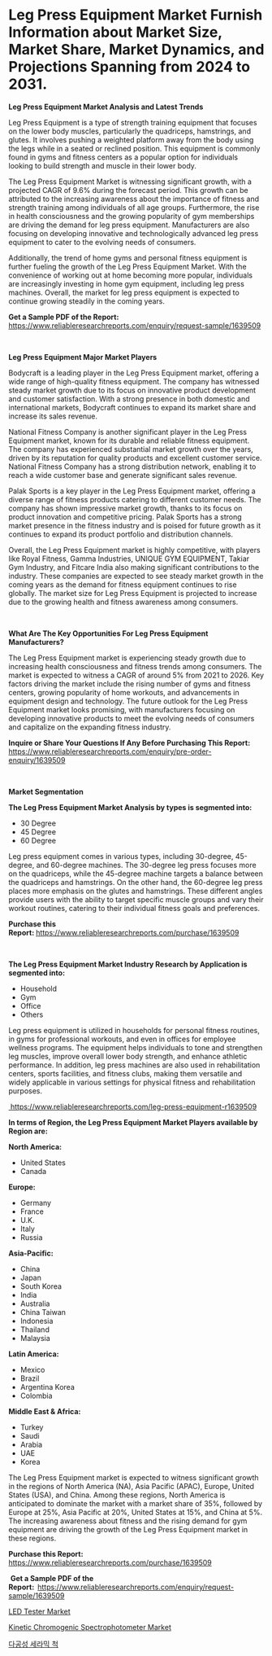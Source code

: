 <p><h1>Leg Press Equipment Market Furnish Information about Market Size, Market Share, Market Dynamics, and Projections Spanning from 2024 to 2031.</h1></p><p><strong>Leg Press Equipment Market Analysis and Latest Trends</strong></p>
<p><p>Leg Press Equipment is a type of strength training equipment that focuses on the lower body muscles, particularly the quadriceps, hamstrings, and glutes. It involves pushing a weighted platform away from the body using the legs while in a seated or reclined position. This equipment is commonly found in gyms and fitness centers as a popular option for individuals looking to build strength and muscle in their lower body.</p><p>The Leg Press Equipment Market is witnessing significant growth, with a projected CAGR of 9.6% during the forecast period. This growth can be attributed to the increasing awareness about the importance of fitness and strength training among individuals of all age groups. Furthermore, the rise in health consciousness and the growing popularity of gym memberships are driving the demand for leg press equipment. Manufacturers are also focusing on developing innovative and technologically advanced leg press equipment to cater to the evolving needs of consumers.</p><p>Additionally, the trend of home gyms and personal fitness equipment is further fueling the growth of the Leg Press Equipment Market. With the convenience of working out at home becoming more popular, individuals are increasingly investing in home gym equipment, including leg press machines. Overall, the market for leg press equipment is expected to continue growing steadily in the coming years.</p></p>
<p><strong>Get a Sample PDF of the Report:&nbsp;</strong> <a href="https://www.reliableresearchreports.com/enquiry/request-sample/1639509">https://www.reliableresearchreports.com/enquiry/request-sample/1639509</a></p>
<p>&nbsp;</p>
<p><strong>Leg Press Equipment Major Market Players</strong></p>
<p><p>Bodycraft is a leading player in the Leg Press Equipment market, offering a wide range of high-quality fitness equipment. The company has witnessed steady market growth due to its focus on innovative product development and customer satisfaction. With a strong presence in both domestic and international markets, Bodycraft continues to expand its market share and increase its sales revenue.</p><p>National Fitness Company is another significant player in the Leg Press Equipment market, known for its durable and reliable fitness equipment. The company has experienced substantial market growth over the years, driven by its reputation for quality products and excellent customer service. National Fitness Company has a strong distribution network, enabling it to reach a wide customer base and generate significant sales revenue.</p><p>Palak Sports is a key player in the Leg Press Equipment market, offering a diverse range of fitness products catering to different customer needs. The company has shown impressive market growth, thanks to its focus on product innovation and competitive pricing. Palak Sports has a strong market presence in the fitness industry and is poised for future growth as it continues to expand its product portfolio and distribution channels.</p><p>Overall, the Leg Press Equipment market is highly competitive, with players like Royal Fitness, Gamma Industries, UNIQUE GYM EQUIPMENT, Takiar Gym Industry, and Fitcare India also making significant contributions to the industry. These companies are expected to see steady market growth in the coming years as the demand for fitness equipment continues to rise globally. The market size for Leg Press Equipment is projected to increase due to the growing health and fitness awareness among consumers.</p></p>
<p>&nbsp;</p>
<p><strong>What Are The Key Opportunities For Leg Press Equipment Manufacturers?</strong></p>
<p><p>The Leg Press Equipment market is experiencing steady growth due to increasing health consciousness and fitness trends among consumers. The market is expected to witness a CAGR of around 5% from 2021 to 2026. Key factors driving the market include the rising number of gyms and fitness centers, growing popularity of home workouts, and advancements in equipment design and technology. The future outlook for the Leg Press Equipment market looks promising, with manufacturers focusing on developing innovative products to meet the evolving needs of consumers and capitalize on the expanding fitness industry.</p></p>
<p><strong>Inquire or Share Your Questions If Any Before Purchasing This Report:</strong> <a href="https://www.reliableresearchreports.com/enquiry/pre-order-enquiry/1639509">https://www.reliableresearchreports.com/enquiry/pre-order-enquiry/1639509</a></p>
<p>&nbsp;</p>
<p><strong>Market Segmentation</strong></p>
<p><strong>The Leg Press Equipment Market Analysis by types is segmented into:</strong></p>
<p><ul><li>30 Degree</li><li>45 Degree</li><li>60 Degree</li></ul></p>
<p><p>Leg press equipment comes in various types, including 30-degree, 45-degree, and 60-degree machines. The 30-degree leg press focuses more on the quadriceps, while the 45-degree machine targets a balance between the quadriceps and hamstrings. On the other hand, the 60-degree leg press places more emphasis on the glutes and hamstrings. These different angles provide users with the ability to target specific muscle groups and vary their workout routines, catering to their individual fitness goals and preferences.</p></p>
<p><strong>Purchase this Report:&nbsp;</strong><a href="https://www.reliableresearchreports.com/purchase/1639509">https://www.reliableresearchreports.com/purchase/1639509</a></p>
<p>&nbsp;</p>
<p><strong>The Leg Press Equipment Market Industry Research by Application is segmented into:</strong></p>
<p><ul><li>Household</li><li>Gym</li><li>Office</li><li>Others</li></ul></p>
<p><p>Leg press equipment is utilized in households for personal fitness routines, in gyms for professional workouts, and even in offices for employee wellness programs. The equipment helps individuals to tone and strengthen leg muscles, improve overall lower body strength, and enhance athletic performance. In addition, leg press machines are also used in rehabilitation centers, sports facilities, and fitness clubs, making them versatile and widely applicable in various settings for physical fitness and rehabilitation purposes.</p></p>
<p><a href="https://www.reliableresearchreports.com/leg-press-equipment-r1639509">&nbsp;https://www.reliableresearchreports.com/leg-press-equipment-r1639509</a></p>
<p><strong>In terms of Region, the Leg Press Equipment Market Players available by Region are:</strong></p>
<p>
    <p> <strong> North America: </strong>
        <ul>
            <li>United States</li>
            <li>Canada</li>
        </ul>
        </p> 
    <p> <strong> Europe: </strong>
        <ul>
            <li>Germany</li>
            <li>France</li>
            <li>U.K.</li>
            <li>Italy</li>
            <li>Russia</li>
        </ul>
        </p> 
    <p> <strong> Asia-Pacific: </strong>
        <ul>
            <li>China</li>
            <li>Japan</li>
            <li>South Korea</li>
            <li>India</li>
            <li>Australia</li>
            <li>China Taiwan</li>
            <li>Indonesia</li>
            <li>Thailand</li>
            <li>Malaysia</li>
        </ul>
        </p> 
    <p> <strong> Latin America: </strong>
        <ul>
            <li>Mexico</li>
            <li>Brazil</li>
            <li>Argentina Korea</li>
            <li>Colombia</li>
        </ul>
        </p> 
    <p> <strong> Middle East & Africa: </strong>
        <ul>
            <li>Turkey</li>
            <li>Saudi</li>
            <li>Arabia</li>
            <li>UAE</li>
            <li>Korea</li>
        </ul>
    </p>
    </p>
<p><p>The Leg Press Equipment market is expected to witness significant growth in the regions of North America (NA), Asia Pacific (APAC), Europe, United States (USA), and China. Among these regions, North America is anticipated to dominate the market with a market share of 35%, followed by Europe at 25%, Asia Pacific at 20%, United States at 15%, and China at 5%. The increasing awareness about fitness and the rising demand for gym equipment are driving the growth of the Leg Press Equipment market in these regions.</p></p>
<p><strong>Purchase this Report: </strong><a href="https://www.reliableresearchreports.com/purchase/1639509">https://www.reliableresearchreports.com/purchase/1639509</a></p>
<p>&nbsp;<strong>Get a Sample PDF of the Report:&nbsp;&nbsp;</strong><a href="https://www.reliableresearchreports.com/enquiry/request-sample/1639509">https://www.reliableresearchreports.com/enquiry/request-sample/1639509</a></p>
<p><strong></strong></p>
<p><p><a href="https://github.com/maesanjaya8/Market-Research-Report-List-1/blob/main/led-tester-market.md">LED Tester Market</a></p><p><a href="https://github.com/bznecsdb5/Market-Research-Report-List-1/blob/main/kinetic-chromogenic-spectrophotometer-market.md">Kinetic Chromogenic Spectrophotometer Market</a></p><p><a href="https://github.com/hook46569/Market-Research-Report-List-2/blob/main/9190481171365.md">다공성 세라믹 척</a></p></p>